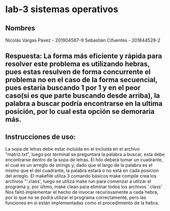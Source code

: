 # lab-3 sistemas operativos

## Nombres

Nicolás Vargas Pavez - 201904567-9
Sebastián Cifuentes - 201844528-2

## Respuesta: La forma más eficiente y rápida para resolver este problema es utilizando hebras, pues estas resulven de forma concurrente el problema no en el caso de la forma secuencial, pues estaría buscando 1 por 1 y en el peor caso(si es que parte buscando desde arriba), la palabra a buscar podría encontrarse en la ultima posición, por lo cual esta opción se demoraria más.

## Instrucciones de uso:

La sopa de letras debe estar incluida en el incluida en el archivo "matriz.txt", luego por terminal se preguntará la palabra a buscar, esta debe encontrarse dentro de la sopa de letras.
El hilo deberá tomar un cuadrante, el cual es un arreglo de strings y, dado que el largo de la palabra es el mismo que el del cuadrante, la palabra estará o no está en cada posicion del arreglo.
El makefile utilza 3 comando básicos make compile crea los archivos "'.class', luego se utiliza make run para comenzar a utilzar el programa y, por últmo, make clean para eliminar todos los archivos '.class'
Nos faltó implementar el hecho de invocar recurisvamente a cada hebra, por lo que no se podrá utilizar el programa correctamente, pero las funciones en sí están implementadas como el procedimiento de la hebra.


